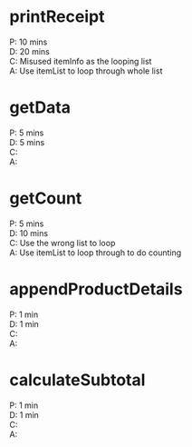 # printReceipt
P: 10 mins  
D: 20 mins  
C: Misused itemInfo as the looping list  
A: Use itemList to loop through whole list

# getData
P: 5 mins  
D: 5 mins  
C:    
A:  

# getCount
P: 5 mins  
D: 10 mins  
C: Use the wrong list to loop  
A: Use itemList to loop through to do counting

# appendProductDetails
P: 1 min  
D: 1 min  
C:  
A:

# calculateSubtotal
P: 1 min  
D: 1 min  
C:  
A: